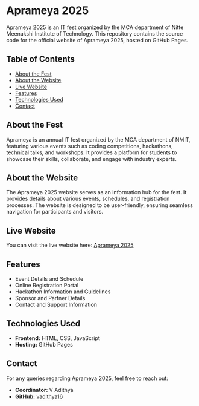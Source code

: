 # Aprameya 2025

Aprameya 2025 is an IT fest organized by the MCA department of Nitte Meenakshi Institute of Technology. This repository contains the source code for the official website of Aprameya 2025, hosted on GitHub Pages.

## Table of Contents
- [About the Fest](#about-the-fest)
- [About the Website](#about-the-website)
- [Live Website](#live-website)
- [Features](#features)
- [Technologies Used](#technologies-used)
- [Contact](#contact)

## About the Fest
Aprameya is an annual IT fest organized by the MCA department of NMIT, featuring various events such as coding competitions, hackathons, technical talks, and workshops. It provides a platform for students to showcase their skills, collaborate, and engage with industry experts.

## About the Website
The Aprameya 2025 website serves as an information hub for the fest. It provides details about various events, schedules, and registration processes. The website is designed to be user-friendly, ensuring seamless navigation for participants and visitors.

## Live Website
You can visit the live website here: [Aprameya 2025](https://aprameya.vadithya.in/)

## Features
- Event Details and Schedule
- Online Registration Portal
- Hackathon Information and Guidelines
- Sponsor and Partner Details
- Contact and Support Information

## Technologies Used
- **Frontend:** HTML, CSS, JavaScript
- **Hosting:** GitHub Pages

## Contact
For any queries regarding Aprameya 2025, feel free to reach out:
- **Coordinator:** V Adithya
- **GitHub:** [vadithya16](https://github.com/vadithya16)
